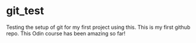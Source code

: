 # git_test
Testing the setup of git for my first project using this. 
This is my first github repo. 
This Odin course has been amazing so far!
